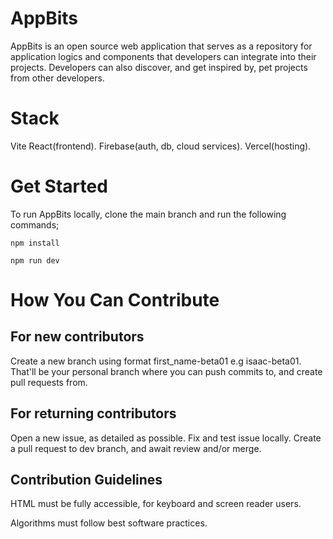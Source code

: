 # AppBits

AppBits is an open source web application that serves as a repository for application logics and components that developers can integrate into their projects. Developers can also discover, and get inspired by, pet projects from other developers. 

# Stack

Vite React(frontend). Firebase(auth, db, cloud services). Vercel(hosting).

# Get Started

To run AppBits locally, clone the main branch and run the following commands; 

`npm install`

`npm run dev`


# How You Can Contribute

## For new contributors

Create a new branch using format first_name-beta01 e.g isaac-beta01. That'll be your personal branch where you can push commits to, and create pull requests from.

## For returning contributors

Open a new issue, as detailed as possible. Fix and test issue locally. Create a pull request to dev branch, and await review and/or merge.

## Contribution Guidelines

HTML must be fully accessible, for keyboard and screen reader users.

Algorithms must follow best software practices.

